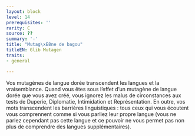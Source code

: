```yaml
---
layout: block
level: 14
prerequisites: ''
rarity: C
source: ??
summary: '-'
title: "Mutag\xE8ne de bagou"
titleEN: Glib Mutagen
traits:
- general

---
```


<p> Vos mutagènes de langue dorée transcendent les langues et la vraisemblance. Quand vous êtes sous l’effet d’un mutagène de langue dorée que vous avez créé, vous ignorez les malus de circonstances aux tests de Duperie, Diplomatie, Intimidation et Représentation. En outre, vos mots transcendent les barrières linguistiques : tous ceux qui vous écoutent vous comprennent comme si vous parliez leur propre langue (vous ne parlez cependant pas cette langue et ce pouvoir ne vous permet pas non plus de comprendre des langues supplémentaires).</p>